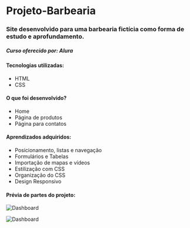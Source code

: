 # Projeto-Barbearia

### Site desenvolvido para uma barbearia fictícia como forma de estudo e aprofundamento.
##### Curso oferecido por: Alura

#### Tecnologias utilizadas:

* HTML
* CSS

#### O que foi desenvolvido?

* Home
* Página de produtos
* Página para contatos

#### Aprendizados adquiridos:

* Posicionamento, listas e navegação
* Formulários e Tabelas
* Importação de mapas e vídeos
* Estilização com CSS
* Organização do CSS
* Design Responsivo

#### Prévia de partes do projeto:


![Dashboard](https://i.imgur.com/F1QUYBI.png "Dashboard")

![Dashboard](https://i.imgur.com/J8j3Gdt.png "Dashboard")
